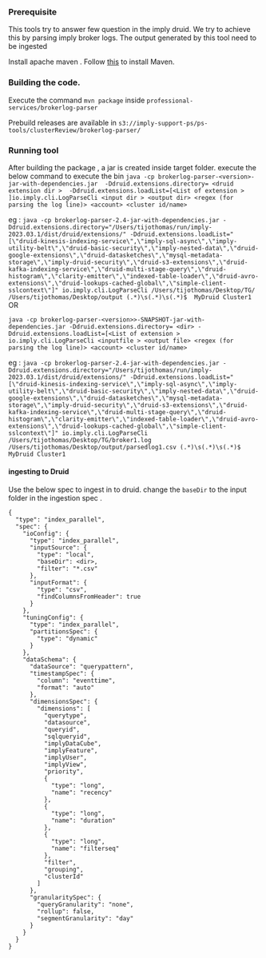 ### Prerequisite 
 
This tools try to answer few question in the imply druid.  We try to achieve this by parsing imply broker logs. 
The output generated by this tool need to be ingested 

Install apache maven . Follow [this](https://maven.apache.org/install.html) to install Maven.

### Building the code.
Execute the command   `mvn package` inside `professional-services/brokerlog-parser` 

Prebuild releases are available in `s3://imply-support-ps/ps-tools/clusterReview/brokerlog-parser/`

### Running tool
 After building the package , a jar is created inside target folder. 
execute the below command to execute the bin
`java -cp brokerlog-parser-<version>-jar-with-dependencies.jar  -Ddruid.extensions.directory= <druid extension dir >  -Ddruid.extensions.loadList=[<List of extension > ]io.imply.cli.LogParseCli <input dir > <output dir> <regex (for parsing the log line)> <account> <cluster id/name>`

eg :  `java -cp brokerlog-parser-2.4-jar-with-dependencies.jar -Ddruid.extensions.directory="/Users/tijothomas/run/imply-2023.03.1/dist/druid/extensions/" -Ddruid.extensions.loadList="[\"druid-kinesis-indexing-service\",\"imply-sql-async\",\"imply-utility-belt\",\"druid-basic-security\",\"imply-nested-data\",\"druid-google-extensions\",\"druid-datasketches\",\"mysql-metadata-storage\",\"imply-druid-security\",\"druid-s3-extensions\",\"druid-kafka-indexing-service\",\"druid-multi-stage-query\",\"druid-histogram\",\"clarity-emitter\",\"indexed-table-loader\",\"druid-avro-extensions\",\"druid-lookups-cached-global\",\"simple-client-sslcontext\"]" io.imply.cli.LogParseCli /Users/tijothomas/Desktop/TG/  /Users/tijothomas/Desktop/output (.*)\s(.*)\s(.*)$  MyDruid Cluster1`
OR
 
`java -cp brokerlog-parser-<version>>-SNAPSHOT-jar-with-dependencies.jar -Ddruid.extensions.directory= <dir> -Ddruid.extensions.loadList=[<List of extension >  io.imply.cli.LogParseCli <inputfile > <output file> <regex (for parsing the log line)> <account> <cluster id/name>`

eg :  `java -cp brokerlog-parser-2.4-jar-with-dependencies.jar -Ddruid.extensions.directory="/Users/tijothomas/run/imply-2023.03.1/dist/druid/extensions/" -Ddruid.extensions.loadList="[\"druid-kinesis-indexing-service\",\"imply-sql-async\",\"imply-utility-belt\",\"druid-basic-security\",\"imply-nested-data\",\"druid-google-extensions\",\"druid-datasketches\",\"mysql-metadata-storage\",\"imply-druid-security\",\"druid-s3-extensions\",\"druid-kafka-indexing-service\",\"druid-multi-stage-query\",\"druid-histogram\",\"clarity-emitter\",\"indexed-table-loader\",\"druid-avro-extensions\",\"druid-lookups-cached-global\",\"simple-client-sslcontext\"]" io.imply.cli.LogParseCli /Users/tijothomas/Desktop/TG/broker1.log  /Users/tijothomas/Desktop/output/parsedlog1.csv (.*)\s(.*)\s(.*)$ MyDruid Cluster1`

#### ingesting to Druid 
Use the below spec to ingest in to druid.  change the `baseDir` to the input folder in the ingestion spec . 
```
{
  "type": "index_parallel",
  "spec": {
    "ioConfig": {
      "type": "index_parallel",
      "inputSource": {
        "type": "local",
        "baseDir": <dir>,
        "filter": "*.csv"
      },
      "inputFormat": {
        "type": "csv",
        "findColumnsFromHeader": true
      }
    },
    "tuningConfig": {
      "type": "index_parallel",
      "partitionsSpec": {
        "type": "dynamic"
      }
    },
    "dataSchema": {
      "dataSource": "querypattern",
      "timestampSpec": {
        "column": "eventtime",
        "format": "auto"
      },
      "dimensionsSpec": {
        "dimensions": [
          "querytype",
          "datasource",
          "queryid",
          "sqlqueryid",
          "implyDataCube",
          "implyFeature",
          "implyUser",
          "implyView",
          "priority",
          {
            "type": "long",
            "name": "recency"
          },
          {
            "type": "long",
            "name": "duration"
          },
          {
            "type": "long",
            "name": "filterseq"
          },
          "filter",
          "grouping",
          "clusterId"
        ]
      },
      "granularitySpec": {
        "queryGranularity": "none",
        "rollup": false,
        "segmentGranularity": "day"
      }
    }
  }
}
```
